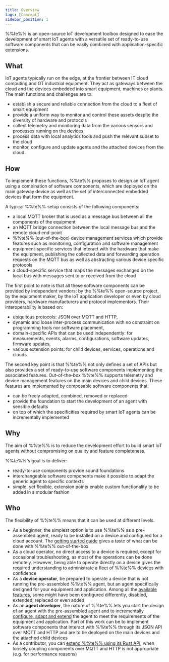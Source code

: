 ```yaml
---
title: Overview
tags: [Concept]
sidebar_position: 1
---
```


%%te%% is an open-source IoT development toolbox
designed to ease the development of smart IoT agents
with a versatile set of ready-to-use software components
that can be easily combined with application-specific extensions.

## What

IoT agents typically run on the edge, at the frontier between IT cloud computing and OT industrial equipment.
They act as gateways between the cloud and the devices embedded into smart equipment, machines or plants.
The main functions and challenges are to:
- establish a secure and reliable connection from the cloud to a fleet of smart equipment
- provide a uniform way to monitor and control these assets despite the diversity of hardware and protocols
- collect telemetry and monitoring data from the various sensors and processes running on the devices
- process data with local analytics tools and push the relevant subset to the cloud
- monitor, configure and update agents and the attached devices from the cloud.

## How

To implement these functions, %%te%% proposes to design an IoT agent using a combination of software components,
which are deployed on the main gateway device as well as the set of interconnected embedded devices that form the equipment.

A typical %%te%% setup consists of the following components:
- a local MQTT broker that is used as a message bus between all the components of the equipment
- an MQTT bridge connection between the local message bus and the remote cloud end-point
- %%te%% (out-of-the-box) device management services which provide features such as monitoring, configuration and software management
- equipment-specific services that interact with the hardware that make the equipment,
  publishing the collected data and forwarding operation requests on the MQTT bus as well as abstracting various device specific protocols
- a cloud-specific service that maps the messages exchanged on the local bus with messages sent to or received from the cloud

The first point to note is that all these software components can be provided by independent vendors:
by the %%te%% open-source project, by the equipment maker, by the IoT application developer
or even by cloud providers, hardware manufacturers and protocol implementors. 
Their interoperability is based on:
- ubiquitous protocols: JSON over MQTT and HTTP,
- dynamic and loose inter-process communication with no constraint on programming tools nor software placement,
- domain-specific APIs that can be used independently:
  for measurements, events, alarms, configurations, software updates, firmware updates,   
- various extension points: for child devices, services, operations and clouds.

The second key point is that %%te%% not only defines a set of APIs
but also provides a set of ready-to-use software components implementing the associated features.
Out-of-the-box %%te%% supports telemetry and device management features on the main devices and child devices.
These features are implemented by composable software components that:
- can be freely adapted, combined, removed or replaced
- provide the foundation to start the development of an agent with sensible defaults
- on top of which the specificities required by smart IoT agents can be incrementally implemented

## Why

The aim of %%te%% is to reduce the development effort to build smart IoT agents
without compromising on quality and feature completeness.

%%te%%'s goal is to deliver:
- ready-to-use components provide sound foundations
- interchangeable software components make it possible to adapt the generic agent to specific contexts
- simple, yet flexible, extension points enable custom functionality to be added in a modular fashion

## Who

The flexibility of %%te%% means that it can be used at different levels.
- As a beginner, the simplest option is to use %%te%% as a pre-assembled agent,
  ready to be installed on a device and configured for a cloud account.
  The [getting started guide](../start/index.md) gives a taste of what can be done with %%te%% out-of-the-box
- As a cloud operator, no direct access to a device is required, except for occasional troubleshooting,
  as most of the operations can be done remotely.
  However, being able to operate directly on a device gives the required understanding
  to administrate a fleet of %%te%% devices with confidence
- As a __device operator__, be prepared to operate a device that is not running the pre-assembled %%te%% agent,
  but an agent specifically designed for your equipment and application.
  Among all the [available features](../operate/index.md),
  some might have been configured differently, disabled, extended, replaced or even added
- As an __agent developer__, the nature of %%te%% lets you
  start the design of an agent with the pre-assembled agent
  and to incrementally [configure, adapt and extend](../extend/index.md) the agent
  to meet the requirements of the equipment and application.
  Part of this work can be to implement software components
  that interact with %%te%% through its JSON API over MQTT and HTTP
  and are to be deployed on the main devices and the attached child devices
- As a contributor, you can [extend %%te%% using its Rust API](../contribute/index.md),
  when loosely coupling components over MQTT and HTTP is not appropriate (e.g. for performance reasons)